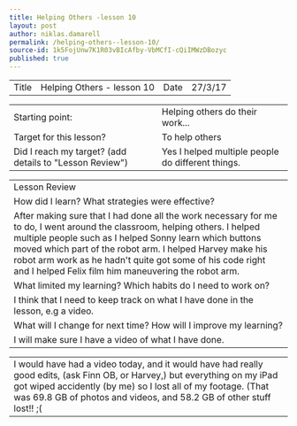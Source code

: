 ```yaml
---
title: Helping Others -lesson 10
layout: post
author: niklas.damarell
permalink: /helping-others--lesson-10/
source-id: 1k5FojUnw7K1R03vBIcAfby-VbMCfI-cQiIMWzDBozyc
published: true
---
```

<table>
  <tr>
    <td>Title</td>
    <td>Helping Others - lesson 10</td>
    <td>Date</td>
    <td>27/3/17</td>
  </tr>
</table>


<table>
  <tr>
    <td>Starting point:</td>
    <td>Helping others do their work...</td>
  </tr>
  <tr>
    <td>Target for this lesson?</td>
    <td>To help others</td>
  </tr>
  <tr>
    <td>Did I reach my target? 
(add details to "Lesson Review")</td>
    <td> Yes I helped multiple people do different things.</td>
  </tr>
</table>


<table>
  <tr>
    <td>Lesson Review</td>
  </tr>
  <tr>
    <td>How did I learn? What strategies were effective? </td>
  </tr>
  <tr>
    <td>After making sure that I had done all the work necessary for me to do, I went around the classroom, helping others. I helped multiple people such as I helped Sonny learn which buttons moved which part of the robot arm. I helped Harvey make his robot arm work as he hadn't quite got some of his code right and I helped Felix film him maneuvering the robot arm.</td>
  </tr>
  <tr>
    <td>What limited my learning? Which habits do I need to work on? </td>
  </tr>
  <tr>
    <td>I think that I need to keep track on what I have done in the lesson, e.g a video.</td>
  </tr>
  <tr>
    <td>What will I change for next time? How will I improve my learning?</td>
  </tr>
  <tr>
    <td>I will make sure I have a video of what I have done.</td>
  </tr>
</table>


<table>
  <tr>
    <td>I would have had a video today, and it would have had really good edits, (ask Finn OB, or Harvey,) but everything on my iPad got wiped accidently (by me) so I lost all of my footage. (That was 69.8 GB of photos and videos, and 58.2 GB of other stuff lost!! ;(</td>
  </tr>
</table>

